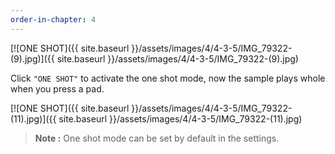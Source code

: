 ```yaml
---
order-in-chapter: 4
---
```


[![ONE SHOT]({{ site.baseurl }}/assets/images/4/4-3-5/IMG_79322-(9).jpg)]({{
site.baseurl }}/assets/images/4/4-3-5/IMG_79322-(9).jpg)

Click `"ONE SHOT"` to activate the one shot mode, now the sample plays whole when you press a pad.

[![ONE SHOT]({{ site.baseurl }}/assets/images/4/4-3-5/IMG_79322-(11).jpg)]({{
site.baseurl }}/assets/images/4/4-3-5/IMG_79322-(11).jpg)

> **Note :** One shot mode can be set by default in the settings.
